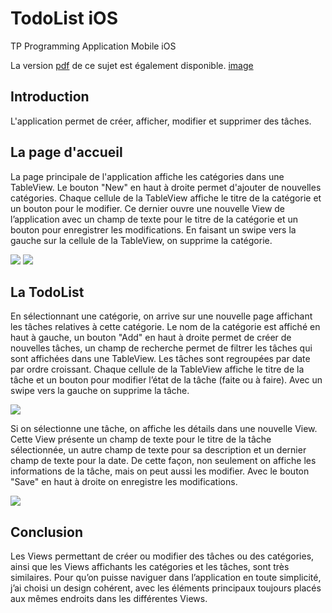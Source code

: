 # TodoList iOS
TP Programming Application Mobile iOS

La version [pdf](DI%20SPIRITO%20Federico%20TP%20Programmation%20iOS.pdf) de ce sujet est également disponible. [image](img1.png)

## Introduction

L'application permet de créer, afficher, modifier et supprimer des tâches.

## La page d'accueil

La page principale de l'application affiche les catégories dans une TableView. Le bouton "New" en haut à droite permet d'ajouter de nouvelles catégories. Chaque cellule de la TableView affiche le titre de la catégorie et un bouton pour le modifier. Ce dernier ouvre une nouvelle View de l’application avec un champ de texte pour le titre de la catégorie et un bouton pour enregistrer les modifications.
En faisant un swipe vers la gauche sur la cellule de la TableView, on supprime la catégorie.

![](img1.png) ![](img2.png)

## La TodoList

En sélectionnant une catégorie, on arrive sur une nouvelle page affichant les tâches relatives à cette catégorie. Le nom de la catégorie est affiché en haut à gauche, un bouton "Add" en haut à droite permet de créer de nouvelles tâches, un champ de recherche permet de filtrer les tâches qui sont affichées dans une TableView. Les tâches sont regroupées par date par ordre croissant. Chaque cellule de la TableView affiche le titre de la tâche et un bouton pour modifier l’état de la tâche (faite ou à faire). Avec un swipe vers la gauche on supprime la tâche.

![](img3.png)

Si on sélectionne une tâche, on affiche les détails dans une nouvelle View. Cette View présente un champ de texte pour le titre de la tâche sélectionnée, un autre champ de texte pour sa description et un dernier champ de texte pour la date. De cette façon, non seulement on affiche les informations de la tâche, mais on peut aussi les modifier. Avec le bouton "Save" en haut à droite on enregistre les modifications.

![](img4.png)

## Conclusion

Les Views permettant de créer ou modifier des tâches ou des catégories, ainsi que les Views affichants les catégories et les tâches, sont très similaires. Pour qu’on puisse naviguer dans l’application en toute simplicité, j’ai choisi un design cohérent, avec les éléments principaux toujours placés aux mêmes endroits dans les différentes Views.
